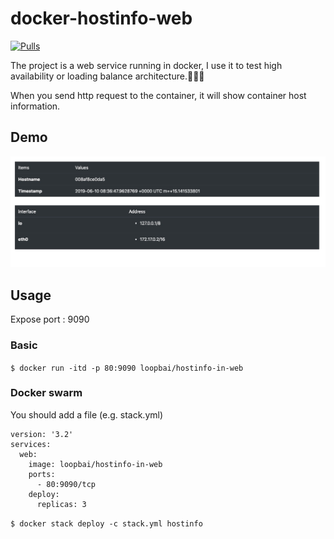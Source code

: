 # docker-hostinfo-web
[![Pulls](https://badgen.net/docker/pulls/loopbai/hostinfo-in-web?icon=docker)](https://hub.docker.com/r/loopbai/hostinfo-in-web)

The project is a web service running in docker, I use it to test high availability or loading balance architecture.🔨🔨🔨

When you send http request to the container, it will show container host information.

## Demo
![image](https://raw.githubusercontent.com/loopbai/docker-hostinfo-web/master/docs/images/demo.jpg)

## Usage

Expose port : 9090

### Basic

`$ docker run -itd -p 80:9090 loopbai/hostinfo-in-web`

### Docker swarm

You should add a file (e.g. stack.yml)

```
version: '3.2'
services:
  web:
    image: loopbai/hostinfo-in-web
    ports:
      - 80:9090/tcp
    deploy:
      replicas: 3
```

`$ docker stack deploy -c stack.yml hostinfo`


